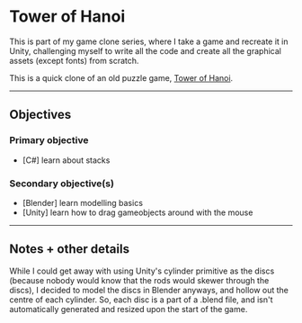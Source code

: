 # Tower of Hanoi


This is part of my game clone series, where I take a game and recreate it in Unity, challenging myself to write all the code and create all the graphical assets (except fonts) from scratch.

This is a quick clone of an old puzzle game, [Tower of Hanoi](https://en.wikipedia.org/wiki/Tower_of_Hanoi).

---

## Objectives

### Primary objective
* [C#] learn about stacks

### Secondary objective(s)
* [Blender] learn modelling basics
* [Unity] learn how to drag gameobjects around with the mouse

---

## Notes + other details

While I could get away with using Unity's cylinder primitive as the discs (because nobody would know that the rods would skewer through the discs), I decided to model the discs in Blender anyways, and hollow out the centre of each cylinder. So, each disc is a part of a .blend file, and isn't automatically generated and resized upon the start of the game.
